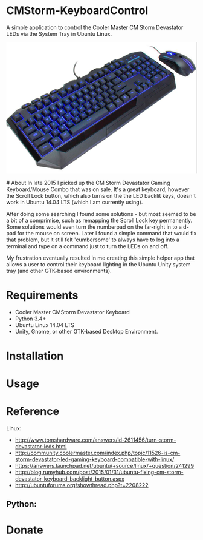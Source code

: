# CMStorm-KeyboardControl
A simple application to control the Cooler Master CM Storm Devastator LEDs via the System Tray in Ubuntu Linux.
<p align="center">
<img src = "https://raw.githubusercontent.com/Michael-Free/CMStorm-KeyboardControl/master/CMStormDevastator.png">
</p>
# About
In late 2015 I picked up the CM Storm Devastator Gaming Keyboard/Mouse Combo that was on sale.  It's a great keyboard, however the Scroll Lock button, which also turns on the the LED backlit keys, doesn't work in Ubuntu 14.04 LTS (which I am currently using).  

After doing some searching I found some solutions - but most seemed to be a bit of a comprimise, such as remapping the Scroll Lock key permanently. Some solutions would even turn the numberpad on the far-right in to a d-pad for the mouse on screen.  Later I found a simple command that would fix that problem, but it still felt 'cumbersome' to always have to log into a terminal and type on a command just to turn the LEDs on and off.

My frustration eventually resulted in me creating this simple helper app that allows a user to control their keyboard lighting in the Ubuntu Unity system tray (and other GTK-based environments). 

# Requirements
- Cooler Master CMStorm Devastator Keyboard
- Python 3.4+
- Ubuntu Linux 14.04 LTS
- Unity, Gnome, or other GTK-based Desktop Environment.

# Installation

# Usage

# Reference 

Linux:
- http://www.tomshardware.com/answers/id-2611456/turn-storm-devastator-leds.html
- http://community.coolermaster.com/index.php/topic/11526-is-cm-storm-devastator-led-gaming-keyboard-compatible-with-linux/
- https://answers.launchpad.net/ubuntu/+source/linux/+question/241299
- http://blog.rumyhub.com/post/2015/01/31/ubuntu-fixing-cm-storm-devastator-keyboard-backlight-button.aspx
- http://ubuntuforums.org/showthread.php?t=2208222

Python:
- 

# Donate
